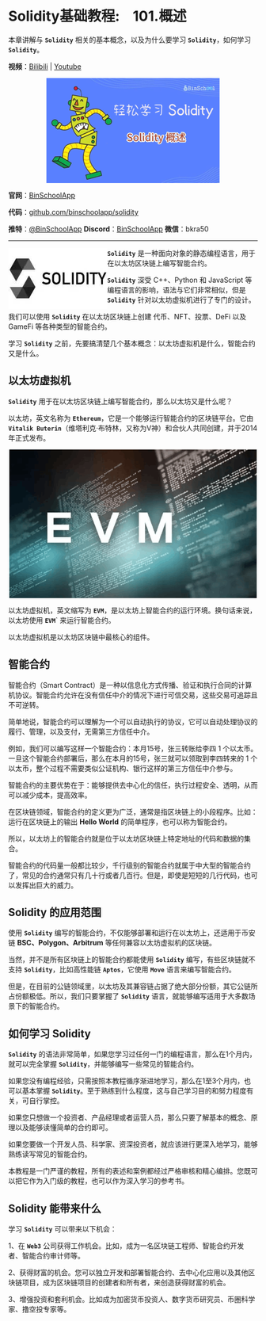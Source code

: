 # Solidity基础教程:&nbsp;&nbsp;&nbsp;&nbsp;101.概述 

本章讲解与 **`Solidity`** 相关的基本概念，以及为什么要学习 **`Solidity`**，如何学习 **`Solidity`**。

**视频**：[Bilibili](https://www.bilibili.com/video/BV1c14y1R7L3)  |  [Youtube](https://youtu.be/WwU_05Wl1bo)
<p align="center"><img src="./img/solidity-basic-v1.png" align="middle" /></p>

**官网**：[BinSchoolApp](https://binschool.app)

**代码**：[github.com/binschoolapp/solidity](https://github.com/binschoolapp/solidity)

**推特**：[@BinSchoolApp](https://twitter.com/BinSchoolApp)    **Discord**：[BinSchoolApp](https://discord.gg/PB2YEvggWq)   **微信**：bkra50 

-----
 <img src="./img/solidity.png" align="left" />  **`Solidity`** 是一种面向对象的静态编程语言，用于在以太坊区块链上编写智能合约。

**`Solidity`** 深受 C++、Python 和 JavaScript 等编程语言的影响，语法与它们非常相似，但是 **`Solidity`** 针对以太坊虚拟机进行了专门的设计。

我们可以使用 **`Solidity`** 在以太坊区块链上创建 代币、NFT、投票、DeFi 以及 GameFi 等各种类型的智能合约。

学习 **`Solidity`** 之前，先要搞清楚几个基本概念：以太坊虚拟机是什么，智能合约又是什么。

## 以太坊虚拟机
**`Solidity`** 用于在以太坊区块链上编写智能合约，那么以太坊又是什么呢？

以太坊，英文名称为 **`Ethereum`**，它是一个能够运行智能合约的区块链平台。它由 **`Vitalik Buterin`**（维塔利克·布特林，又称为V神）和合伙人共同创建，并于2014年正式发布。

<p align="center"><img src="./img/evm.png" align="middle"/></p>

以太坊虚拟机，英文缩写为 **`EVM`**，是以太坊上智能合约的运行环境。换句话来说，以太坊使用 **`EVM`**` 来运行智能合约。

以太坊虚拟机是以太坊区块链中最核心的组件。

## 智能合约
智能合约（Smart Contract）是一种以信息化方式传播、验证和执行合同的计算机协议。智能合约允许在没有信任中介的情况下进行可信交易，这些交易可追踪且不可逆转。

简单地说，智能合约可以理解为一个可以自动执行的协议，它可以自动处理协议的履行、管理，以及支付，无需第三方信任中介。

例如，我们可以编写这样一个智能合约：本月15号，张三转账给李四 1 个以太币。一旦这个智能合约部署后，那么在本月的15号，张三就可以领取到李四转来的 1 个以太币，整个过程不需要类似公证机构、银行这样的第三方信任中介参与。

智能合约的主要优势在于：能够提供去中心化的信任，执行过程安全、透明，从而可以减少成本，提高效率。

在区块链领域，智能合约的定义更为广泛，通常是指区块链上的小段程序。比如：运行在区块链上的输出 **Hello World** 的简单程序，也可以称为智能合约。

所以，以太坊上的智能合约就是位于以太坊区块链上特定地址的代码和数据的集合。

智能合约的代码量一般都比较少，千行级别的智能合约就属于中大型的智能合约了，常见的合约通常只有几十行或者几百行。但是，即使是短短的几行代码，也可以发挥出巨大的威力。

## Solidity 的应用范围
使用 **`Solidity`** 编写的智能合约，不仅能够部署和运行在以太坊上，还适用于币安链 **BSC、Polygon、Arbitrum** 等任何兼容以太坊虚拟机的区块链。

当然，并不是所有区块链上的智能合约都能使用 **`Solidity`** 编写，有些区块链就不支持 **`Solidity`**，比如高性能链 **`Aptos`**，它使用 **`Move`** 语言来编写智能合约。

但是，在目前的公链领域里，以太坊及其兼容链占据了绝大部分份额，其它公链所占份额极低。所以，我们只要掌握了 **`Solidity`** 语言，就能够编写适用于大多数场景下的智能合约。

## 如何学习 Solidity
**`Solidity`** 的语法非常简单，如果您学习过任何一门的编程语言，那么在1个月内，就可以完全掌握 **`Solidity`**，并能够编写一些常见的智能合约。

如果您没有编程经验，只需按照本教程循序渐进地学习，那么在1至3个月内，也可以基本掌握 **`Solidity`**。至于熟练到什么程度，这与自己学习目的和努力程度有关，可自行掌控。

如果您只想做一个投资者、产品经理或者运营人员，那么只要了解基本的概念、原理以及能够读懂简单的合约即可。

如果您要做一个开发人员、科学家、资深投资者，就应该进行更深入地学习，能够熟练读写常见的智能合约。

本教程是一门严谨的教程，所有的表述和案例都经过严格审核和精心编排。您既可以把它作为入门级的教程，也可以作为深入学习的参考书。

## Solidity 能带来什么
学习 **`Solidity`** 可以带来以下机会：

1、在 **`Web3`** 公司获得工作机会。比如，成为一名区块链工程师、智能合约开发者、智能合约审计师等。

2、获得财富的机会。您可以独立开发和部署智能合约、去中心化应用以及其他区块链项目，成为区块链项目的创建者和所有者，来创造获得财富的机会。

3、增强投资和套利机会。比如成为加密货币投资人、数字货币研究员、币圈科学家、撸空投专家等。
